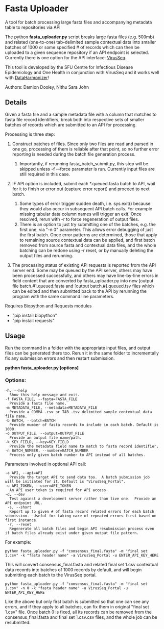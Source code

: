 # Fasta Uploader
A tool for batch processing large fasta files and accompanying metadata table to repositories via API

The python **fasta_uploader.py** script breaks large fasta files (e.g. 500mb) and related (one-to-one) tab-delimited sample contextual data into smaller batches of 1000 or some specified # of records which can then be uploaded to a given sequence repository if an API endpoint is selected.  Currently there is one option for the API interface: [VirusSeq](https://virusseq-dataportal.ca/). 

This tool is developed by the SFU Centre for Infectious Disease Epidemiology and One Health in conjunction with VirusSeq and it works well with [DataHarmonizer](https://github.com/Public-Health-Bioinformatics/DataHarmonizer)!

Authors: Damion Dooley, Nithu Sara John

## Details 

Given a fasta file and a sample metadata file with a column that matches to fasta file record identifiers, break both into respective sets of smaller batches of records which are submitted to an API for processing.

Processing is three step: 

1) Construct batches of files. Since only two files are read and parsed in one go,
processing of them is reliable after that point, so no further error reporting
is needed during the batch file generation process.
   1) Importantly, if rerunning fasta_batch_submit.py, this step will be skipped unless -f --force parameter is run.  Currently input files are still required in this case.

1) IF API option is included, submit each *.queued.fasta batch to API, wait for it to finish
or error out (capture error report) and proceed to next batch. 
   1) Some types of error trigger sudden death, i.e. sys.exit() because they would also occur in subsequent API batch calls.  For example missing tabular data column names will trigger an exit. Once resolved, rerun with -r to force regeneration of output files.
   1) There is an option to just try submitting one of the batches, e.g. the first one, via "-n 0" parameter.  This allows error debugging of just the first batch.  Once error patterns are determined, those that apply to remaining source contextual data can be applied, and first batch removed from source fasta and contextual data files, and the whole batching can be redone using -r reset, or by manually deleting the output files and rerunning.

1) The processing status of existing API requests is reported from the API server end.  Some may be queued by the API server, others may have been processed successfully, and others may have line-by-line errors in field content that are converted by fasta_uploader.py into new [output file batch.#].queued.fasta and [output batch.#].queued.tsv files which can be edited and then submitted back to the API by rerunning the program with the same command line parameters.

Requires Biopython and Requests modules

- "pip install biopython"
- "pip install requests"

## Usage
Run the command in a folder with the appropriate input files, and output files can be generated there too.  Rerun it in the same folder to incrementally fix any submission errors and then restart submission.

**python fasta_uploader.py [options]**

### Options:

    -h, --help
      Show this help message and exit.
    -f FASTA_FILE, --fasta=FASTA_FILE
      Provide a fasta file name.
    -m METADATA_FILE, --metadata=METADATA_FILE
      Provide a COMMA .csv or TAB .tsv delimited sample contextual data file name.
    -b BATCH, --batch=BATCH
      Provide number of fasta records to include in each batch. Default is 1000.
    -o OUTPUT_FILE, --output=OUTPUT_FILE
      Provide an output file name/path.
    -k KEY_FIELD, --key=KEY_FIELD
      Provide the metadata field name to match to fasta record identifier.
    -n BATCH_NUMBER, --number=BATCH_NUMBER
      Process only given batch number to API instead of all batches.
      
Parameters involved in optional API call:
      
    -a API, --api=API     
      Provide the target API to send data too.  A batch submission job will be initiated for it. Default is "VirusSeq_Portal".
    -u API_TOKEN, --user=API_TOKEN
      An API user token is required for API access.
    -d, --dev
      Test against a development server rather than live one.  Provide an API endpoint URL.
     -s, --short
      Report up to given # of fasta record related errors for each batch submission.  Useful for taking care of repeated errors first based on first instance.
     -r, --reset
      Regenerate all batch files and begin API resubmission process even if batch files already exist under given output file pattern.
   
For example:

    python fasta_uploader.py -f "consensus_final.fasta" -m "final set 1.csv" -k "fasta header name" -a VirusSeq_Portal -u ENTER_API_KEY_HERE

This will convert consensus_final.fasta and related final set 1.csv contextual data records into batches of 1000 records by default, and will begin submitting each batch to the VirusSeq portal.

    python fasta_uploader.py -f "consensus_final.fasta" -m "final set 1.csv" -n 0 -k "fasta header name" -a VirusSeq_Portal -u ENTER_API_KEY_HERE

Like the above but only first batch is submitted so that one can see any errors, and if they apply to all batches, can fix them in original "final set 1.csv" file. Once batch 0 is fixed, all its records can be removed from the consensus_final.fasta and final set 1.csv.csv files, and the whole job can be resubmitted.
